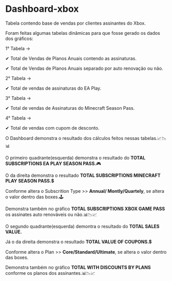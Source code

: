 # Dashboard-xbox
Tabela contendo base de vendas por clientes assinantes do Xbox.

Foram feitas algumas tabelas dinâmicas para que fosse gerado os dados dos gráficos:

1° Tabela ->

✔ Total de Vendas de Planos Anuais contendo as assinaturas.

✔ Total de Vendas de Planos Anuais separado por auto renovação ou não.

2° Tabela ->

✔ Total de vendas de assinaturas do EA Play.

3° Tabela ->

✔ Total de vendas de Assinaturas do Minecraft Season Pass.

4° Tabela ->

✔ Total de vendas com cupom de desconto.

O Dashboard demonstra o resultado dos cálculos feitos nessas tabelas.📈📉📊

O primeiro quadrante(esquerda) demonstra o resultado do **TOTAL SUBSCRIPTIONS EA PLAY SEASON PASS.**🎮

O da direita demonstra o resultado **TOTAL SUBSCRIPTIONS MINECRAFT PLAY SEASON PASS.**💲

Conforme altera o Subscrition Type >> **Annual/ Montly/Quartely**, se altera o valor dentro das boxes.🕹

Demonstra também no gráfico **TOTAL SUBSCRIPTIONS XBOX GAME PASS** os assinates auto renováveis ou não.📊📉📈

O segundo quadrante(esquerda) demontra o resultado do **TOTAL SALES VALUE.**

Já o da direita demonstra o resultado **TOTAL VALUE OF COUPONS.**💲

Conforme altera o Plan >> **Core/Standard/Ultimate**, se altera o valor dentro das boxes.

Demonstra também no gráfico **TOTAL WITH DISCOUNTS BY PLANS** conforme os planos dos assinantes.📊📉📈

 








